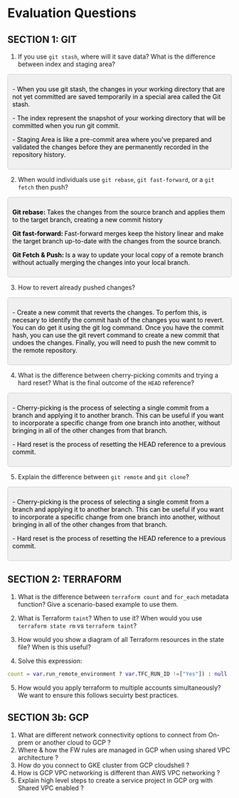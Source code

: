 # Evaluation Questions

## SECTION 1: GIT

1. If you use `git stash`, where will it save data? What is the difference between index and staging area?
<div style="background-color: #f0f0f0; color: black; padding: 10px; border: 1px solid #ccc; border-radius: 5px;">
<p> - When you use git stash, the changes in your working directory that are not yet committed are saved temporarily in a special area called the Git stash.</p>
<p> - The index represent the snapshot of your working directory that will be committed when you run git commit. </p>
<p> - Staging Area is like a pre-commit area where you've prepared and validated the changes before they are permanently recorded in the repository history. </p>

</div>

2. When would individuals use `git rebase`, `git fast-forward`, or a `git fetch` then push?
<div style="background-color: #f0f0f0; color: black; padding: 10px; border: 1px solid #ccc; border-radius: 5px;">
<p>
<b>Git rebase: </b> Takes the changes from the source branch and applies them to the target branch, creating a new commit history
</p>
<p><b>Git fast-forward: </b> Fast-forward merges keep the history linear and make the target branch up-to-date with the changes from the source branch.</p>
<p><b>Git Fetch & Push: </b> Is a way to update your local copy of a remote branch without actually merging the changes into your local branch. </p>


</div>

3. How to revert already pushed changes?

<div style="background-color: #f0f0f0; color: black; padding: 10px; border: 1px solid #ccc; border-radius: 5px;">
<p> - Create a new commit that reverts the changes. To perfom this,  is necesary to identify the commit hash of the changes you want to revert. You can do get it using the git log command. Once you have the commit hash, you can use the git revert command to create a new commit that undoes the changes. Finally, you will need to push the new commit to the remote repository. </p>

</div>

4. What is the difference between cherry-picking commits and trying a hard reset? What is the final outcome of the `HEAD` reference?

<div style="background-color: #f0f0f0; color: black; padding: 10px; border: 1px solid #ccc; border-radius: 5px;">
<p> - Cherry-picking is the process of selecting a single commit from a branch and applying it to another branch. This can be useful if you want to incorporate a specific change from one branch into another, without bringing in all of the other changes from that branch. </p>
<p>- Hard reset is the process of resetting the HEAD reference to a previous commit. 
</p>

</div>


5. Explain the difference between `git remote` and `git clone`?

<div style="background-color: #f0f0f0; color: black; padding: 10px; border: 1px solid #ccc; border-radius: 5px;">
<p> - Cherry-picking is the process of selecting a single commit from a branch and applying it to another branch. This can be useful if you want to incorporate a specific change from one branch into another, without bringing in all of the other changes from that branch. </p>
<p>- Hard reset is the process of resetting the HEAD reference to a previous commit. 
</p>

</div>

## SECTION 2: TERRAFORM

1. What is the difference between `terraform count` and `for_each` metadata function? Give a scenario-based example to use them.

2. What is Terraform `taint`? When to use it? When would you use `terraform state rm` vs `terraform taint`?

3. How would you show a diagram of all Terraform resources in the state file? When is this useful?

4. Solve this expression:

```tf
count = var.run_remote_environment ? var.TFC_RUN_ID !=["Yes"]) : null
```
5. How would you apply terraform to multiple accounts simultaneously? We want to ensure this
follows secuirty best practices.

## SECTION 3b: GCP
1. What are different network connectivity options to connect from On-prem or another cloud to
GCP ?
2. Where & how the FW rules are managed in GCP when using shared VPC architecture ?
3. How do you connect to GKE cluster from GCP cloudshell ?
4. How is GCP VPC networking is different than AWS VPC networking ?
5. Explain high level steps to create a service project in GCP org with Shared VPC enabled ?